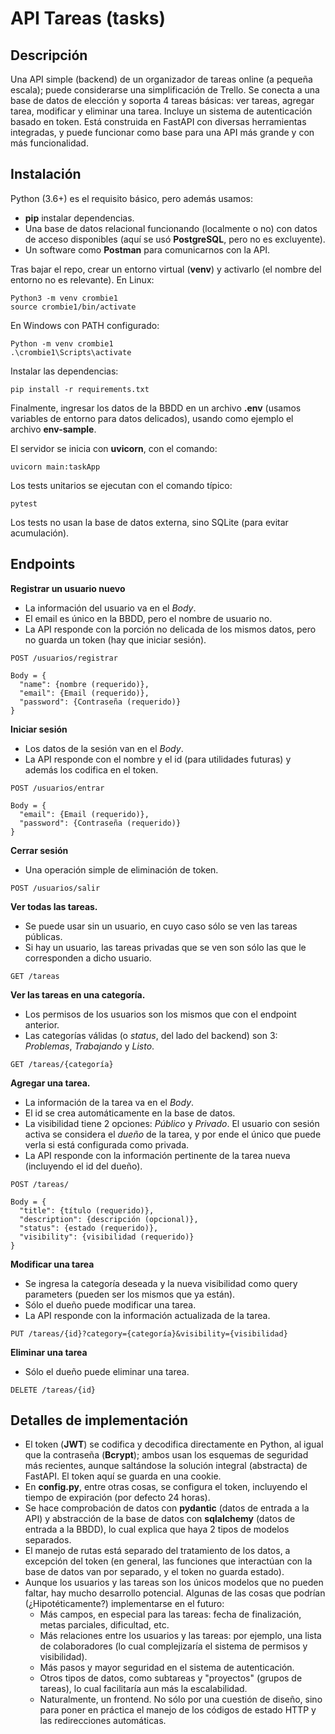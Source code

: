 # API Tareas (tasks)
## Descripción
Una API simple (backend) de un organizador de tareas online (a pequeña escala); puede considerarse una simplificación de Trello. Se conecta a una base de datos de elección y soporta 4 tareas básicas: ver tareas, agregar tarea, modificar y eliminar una tarea. Incluye un sistema de autenticación basado en token. Está construida en FastAPI con diversas herramientas integradas, y puede funcionar como base para una API más grande y con más funcionalidad.

## Instalación
Python (3.6+) es el requisito básico, pero además usamos:
* **pip** instalar dependencias.
* Una base de datos relacional funcionando (localmente o no) con datos de acceso disponibles (aquí se usó **PostgreSQL**, pero no es excluyente).
* Un software como **Postman** para comunicarnos con la API.

Tras bajar el repo, crear un entorno virtual (**venv**) y activarlo (el nombre del entorno no es relevante). En Linux:
```
Python3 -m venv crombie1
source crombie1/bin/activate

```
En Windows con PATH configurado:
```
Python -m venv crombie1
.\crombie1\Scripts\activate
```

Instalar las dependencias:
```
pip install -r requirements.txt
```

Finalmente, ingresar los datos de la BBDD en un archivo **.env** (usamos variables de entorno para datos delicados), usando como ejemplo el archivo **env-sample**.

El servidor se inicia con **uvicorn**, con el comando:
```
uvicorn main:taskApp
```

Los tests unitarios se ejecutan con el comando típico:
```
pytest
```
Los tests no usan la base de datos externa, sino SQLite (para evitar acumulación).

## Endpoints
**Registrar un usuario nuevo**
* La información del usuario va en el *Body*.
* El email es único en la BBDD, pero el nombre de usuario no.
* La API responde con la porción no delicada de los mismos datos, pero no guarda un token (hay que iniciar sesión).

```
POST /usuarios/registrar

Body = {
  "name": {nombre (requerido)},
  "email": {Email (requerido)},
  "password": {Contraseña (requerido)}
}
```

**Iniciar sesión**
* Los datos de la sesión van en el *Body*.
* La API responde con el nombre y el id (para utilidades futuras) y además los codifica en el token.

```
POST /usuarios/entrar

Body = {
  "email": {Email (requerido)},
  "password": {Contraseña (requerido)}
}
```

**Cerrar sesión**
* Una operación simple de eliminación de token.

```
POST /usuarios/salir
```

**Ver todas las tareas.**
* Se puede usar sin un usuario, en cuyo caso sólo se ven las tareas públicas.
* Si hay un usuario, las tareas privadas que se ven son sólo las que le corresponden a dicho usuario.

```
GET /tareas
```

**Ver las tareas en una categoría.**
* Los permisos de los usuarios son los mismos que con el endpoint anterior.
* Las categorías válidas (o *status*, del lado del backend) son 3: *Problemas*, *Trabajando* y *Listo*.

```
GET /tareas/{categoría}
```

**Agregar una tarea.**
* La información de la tarea va en el *Body*.
* El id se crea automáticamente en la base de datos.
* La visibilidad tiene 2 opciones: *Público* y *Privado*. El usuario con sesión activa se considera el *dueño* de la tarea, y por ende el único que puede verla si está configurada como privada.
* La API responde con la información pertinente de la tarea nueva (incluyendo el id del dueño).

```
POST /tareas/

Body = {
  "title": {título (requerido)},
  "description": {descripción (opcional)},
  "status": {estado (requerido)},
  "visibility": {visibilidad (requerido)}
}
```

**Modificar una tarea**
* Se ingresa la categoría deseada y la nueva visibilidad como query parameters (pueden ser los mismos que ya están).
* Sólo el dueño puede modificar una tarea.
* La API responde con la información actualizada de la tarea.

```
PUT /tareas/{id}?category={categoría}&visibility={visibilidad}
```

**Eliminar una tarea**
* Sólo el dueño puede eliminar una tarea.

```
DELETE /tareas/{id}
```

## Detalles de implementación
* El token (**JWT**) se codifica y decodifica directamente en Python, al igual que la contraseña (**Bcrypt**); ambos usan los esquemas de seguridad más recientes, aunque saltándose la solución integral (abstracta) de FastAPI. El token aquí se guarda en una cookie.
* En **config.py**, entre otras cosas, se configura el token, incluyendo el tiempo de expiración (por defecto 24 horas).
* Se hace comprobación de datos con **pydantic** (datos de entrada a la API) y abstracción de la base de datos con **sqlalchemy** (datos de entrada a la BBDD), lo cual explica que haya 2 tipos de modelos separados.
* El manejo de rutas está separado del tratamiento de los datos, a excepción del token (en general, las funciones que interactúan con la base de datos van por separado, y el token no guarda estado).
* Aunque los usuarios y las tareas son los únicos modelos que no pueden faltar, hay mucho desarrollo potencial. Algunas de las cosas que podrían (¿Hipotéticamente?) implementarse en el futuro:
  * Más campos, en especial para las tareas: fecha de finalización, metas parciales, dificultad, etc.
  * Más relaciones entre los usuarios y las tareas: por ejemplo, una lista de colaboradores (lo cual complejizaría el sistema de permisos y visibilidad).
  * Más pasos y mayor seguridad en el sistema de autenticación.
  * Otros tipos de datos, como subtareas y "proyectos" (grupos de tareas), lo cual facilitaría aun más la escalabilidad.
  * Naturalmente, un frontend. No sólo por una cuestión de diseño, sino para poner en práctica el manejo de los códigos de estado HTTP y las redirecciones automáticas.
